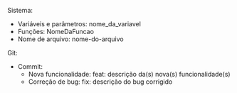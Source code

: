Sistema:

- Variáveis e parâmetros: nome\_da\_variavel
- Funções: NomeDaFuncao
- Nome de arquivo: nome-do-arquivo

Git:

- Commit: 
  - Nova funcionalidade: feat: descrição da(s) nova(s) funcionalidade(s)
  - Correção de bug: fix: descrição do bug corrigido
